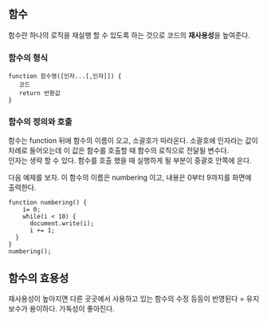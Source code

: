 ## 함수  
함수란 하나의 로직을 재실행 할 수 있도록 하는 것으로 코드의 **재사용성**을 높여준다.   

### 함수의 형식  

```
function 함수명([인자...[,인자]]) {
   코드
   return 반환값
}
```
     
### 함수의 정의와 호출   
함수는 function 뒤에 함수의 이름이 오고, 소괄호가 따라온다. 소괄호에 인자라는 값이 차례로 들어오는데 이 값은 함수를 호출할 때 함수의 로직으로 전달될 변수다.   
인자는 생략 할 수 있다. 함수를 호출 했을 때 실행하게 될 부분이 중괄호 안쪽에 온다.  

다음 예제를 보자. 이 함수의 이름은 numbering 이고, 내용은 0부터 9까지를 화면에 출력한다.  
```
function numbering() {
    i= 0;
    while(i < 10) {
      document.write(i);
      i += 1;
  } 
}
numbering();
```

## 함수의 효용성  

재사용성이 높아지면 다른 곳곳에서 사용하고 있는 함수의 수정 등등이 반영된다 = 유지보수가 용이하다. 가독성이 좋아진다.    



